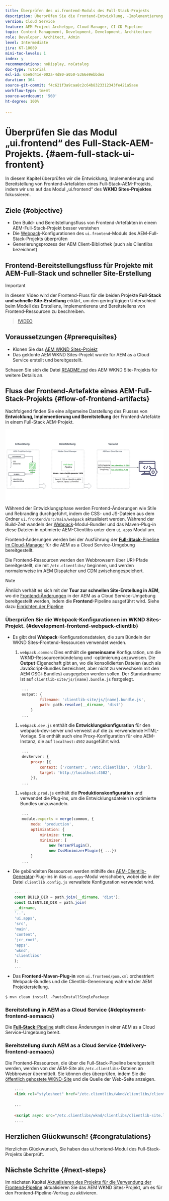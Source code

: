 ```yaml
---
title: Überprüfen des ui.frontend-Moduls des Full-Stack-Projekts
description: Überprüfen Sie die Frontend-Entwicklung, -Implementierung und -Bereitstellung eines maven-basierten AEM Sites-Full-Stack-Projekts.
version: Cloud Service
feature: AEM Project Archetype, Cloud Manager, CI-CD Pipeline
topic: Content Management, Development, Development, Architecture
role: Developer, Architect, Admin
level: Intermediate
jira: KT-10689
mini-toc-levels: 1
index: y
recommendations: noDisplay, noCatalog
doc-type: Tutorial
exl-id: 65e8d41e-002a-4d80-a050-5366e9ebbdea
duration: 364
source-git-commit: f4c621f3a9caa8c2c64b8323312343fe421a5aee
workflow-type: tm+mt
source-wordcount: '560'
ht-degree: 100%

---
```


# Überprüfen Sie das Modul „ui.frontend“ des Full-Stack-AEM-Projekts. {#aem-full-stack-ui-frontent}

In diesem Kapitel überprüfen wir die Entwicklung, Implementierung und Bereitstellung von Frontend-Artefakten eines Full-Stack-AEM-Projekts, indem wir uns auf das Modul „ui.frontend“ des __WKND Sites-Projektes__ fokussieren.


## Ziele {#objective}

* Den Build- und Bereitstellungsfluss von Frontend-Artefakten in einem AEM-Full-Stack-Projekt besser verstehen
* Die [Webpack](https://webpack.js.org/)-Konfigurationen des `ui.frontend`-Moduls des AEM-Full-Stack-Projekts überprüfen
* Generierungsprozess der AEM Client-Bibliothek (auch als Clientlibs bezeichnet)

## Frontend-Bereitstellungsfluss für Projekte mit AEM-Full-Stack und schneller Site-Erstellung

>[!IMPORTANT]
>
>In diesem Video wird der Frontend-Fluss für die beiden Projekte **Full-Stack und schnelle Site-Erstellung** erklärt, um den geringfügigen Unterschied beim Modell des Erstellens, Implementierens und Bereitstellens von Frontend-Ressourcen zu beschreiben.

>[!VIDEO](https://video.tv.adobe.com/v/3409344?quality=12&learn=on)

## Voraussetzungen {#prerequisites}


* Klonen Sie das [AEM WKND Sites-Projekt](https://github.com/adobe/aem-guides-wknd)
* Das geklonte AEM WKND Sites-Projekt wurde für AEM as a Cloud Service erstellt und bereitgestellt.

Schauen Sie sich die Datei [README.md](https://github.com/adobe/aem-guides-wknd/blob/main/README.md) des AEM WKND Site-Projekts für weitere Details an.

## Fluss der Frontend-Artefakte eines AEM-Full-Stack-Projekts {#flow-of-frontend-artifacts}

Nachfolgend finden Sie eine allgemeine Darstellung des Flusses von __Entwicklung, Implementierung und Bereitstellung__ der Frontend-Artefakte in einem Full-Stack AEM-Projekt.

![Entwicklung, Implementierung und Bereitstellung von Frontend-Artefakten](assets/Dev-Deploy-Delivery-AEM-Project.png)


Während der Entwicklungsphase werden Frontend-Änderungen wie Stile und Rebranding durchgeführt, indem die CSS- und JS-Dateien aus dem Ordner `ui.frontend/src/main/webpack` aktualisiert werden. Während der Build-Zeit wandeln der [Webpack](https://webpack.js.org/)-Modul-Bundler und das Maven-Plug-in diese Dateien in optimierte AEM-Clientlibs unter dem `ui.apps` Modul um.

Frontend-Änderungen werden bei der Ausführung der [__Full-Stack__-Pipeline im Cloud-Manager](https://experienceleague.adobe.com/docs/experience-manager-cloud-service/content/implementing/using-cloud-manager/cicd-pipelines/introduction-ci-cd-pipelines.html?lang=de) für die AEM as a Cloud Service-Umgebung bereitgestellt.

Die Frontend-Ressourcen werden den Webbrowsern über URI-Pfade bereitgestellt, die mit `/etc.clientlibs/` beginnen, und werden normalerweise im AEM Dispatcher und CDN zwischengespeichert.


>[!NOTE]
>
> Ähnlich verhält es sich mit der __Tour zur schnellen Site-Erstellung in AEM__, wo die [Frontend-Änderungen](https://experienceleague.adobe.com/docs/experience-manager-cloud-service/content/sites/administering/site-creation/quick-site/customize-theme.html?lang=de) in der AEM as a Cloud Service-Umgebung bereitgestellt werden, indem die __Frontend__-Pipeline ausgeführt wird. Siehe dazu [Einrichten der Pipeline](https://experienceleague.adobe.com/docs/experience-manager-cloud-service/content/sites/administering/site-creation/quick-site/pipeline-setup.html?lang=de)

### Überprüfen Sie die Webpack-Konfigurationen im WKND Sites-Projekt. {#development-frontend-webpack-clientlib}

* Es gibt drei __Webpack__-Konfigurationsdateien, die zum Bündeln der WKND Sites-Frontend-Ressourcen verwendet werden.

   1. `webpack.common`: Dies enthält die __gemeinsame__ Konfiguration, um die WKND-Ressourcenbündelung und -optimierung anzuweisen. Die __Output__-Eigenschaft gibt an, wo die konsolidierten Dateien (auch als JavaScript-Bundles bezeichnet, aber nicht zu verwechseln mit den AEM OSGi-Bundles) ausgegeben werden sollen. Der Standardname ist auf `clientlib-site/js/[name].bundle.js` festgelegt.

  ```javascript
      ...
      output: {
              filename: 'clientlib-site/js/[name].bundle.js',
              path: path.resolve(__dirname, 'dist')
          }
      ...    
  ```

   1. `webpack.dev.js` enthält die __Entwicklungskonfiguration__ für den webpack-dev-server und verweist auf die zu verwendende HTML-Vorlage. Sie enthält auch eine Proxy-Konfiguration für eine AEM-Instanz, die auf `localhost:4502` ausgeführt wird.

  ```javascript
      ...
      devServer: {
          proxy: [{
              context: ['/content', '/etc.clientlibs', '/libs'],
              target: 'http://localhost:4502',
          }],
      ...    
  ```

   1. `webpack.prod.js` enthält die __Produktionskonfiguration__ und verwendet die Plug-ins, um die Entwicklungsdateien in optimierte Bundles umzuwandeln.

  ```javascript
      ...
      module.exports = merge(common, {
          mode: 'production',
          optimization: {
              minimize: true,
              minimizer: [
                  new TerserPlugin(),
                  new CssMinimizerPlugin({ ...})
          }
      ...    
  ```


* Die gebündelten Ressourcen werden mithilfe des [AEM-Clientlib-Generator](https://www.npmjs.com/package/aem-clientlib-generator)-Plug-ins in das `ui.apps`-Modul verschoben, wobei die in der Datei `clientlib.config.js` verwaltete Konfiguration verwendet wird.

```javascript
    ...
    const BUILD_DIR = path.join(__dirname, 'dist');
    const CLIENTLIB_DIR = path.join(
    __dirname,
    '..',
    'ui.apps',
    'src',
    'main',
    'content',
    'jcr_root',
    'apps',
    'wknd',
    'clientlibs'
    );
    ...
```

* Das __Frontend-Maven-Plug-in__ von `ui.frontend/pom.xml` orchestriert Webpack-Bundles und die Clientlib-Generierung während der AEM Projekterstellung.

`$ mvn clean install -PautoInstallSinglePackage`

### Bereitstellung in AEM as a Cloud Service {#deployment-frontend-aemaacs}

Die [__Full-Stack__-Pipeline](https://experienceleague.adobe.com/docs/experience-manager-cloud-service/content/implementing/using-cloud-manager/cicd-pipelines/introduction-ci-cd-pipelines.html?lang=de#full-stack-pipeline) stellt diese Änderungen in einer AEM as a Cloud Service-Umgebung bereit.


### Bereitstellung durch AEM as a Cloud Service {#delivery-frontend-aemaacs}

Die Frontend-Ressourcen, die über die Full-Stack-Pipeline bereitgestellt werden, werden von der AEM-Site als `/etc.clientlibs`-Dateien an Webbrowser übermittelt. Sie können dies überprüfen, indem Sie die [öffentlich gehostete WKND-Site](https://wknd.site/content/wknd/us/en.html) und die Quelle der Web-Seite anzeigen.

```html
    ....
    <link rel="stylesheet" href="/etc.clientlibs/wknd/clientlibs/clientlib-site.lc-181cd4102f7f49aa30eea548a7715c31-lc.min.css" type="text/css">

    ...

    <script async src="/etc.clientlibs/wknd/clientlibs/clientlib-site.lc-d4e7c03fe5c6a405a23b3ca1cc3dcd3d-lc.min.js"></script>
    ....
```

## Herzlichen Glückwunsch! {#congratulations}

Herzlichen Glückwunsch, Sie haben das ui.frontend-Modul des Full-Stack-Projekts überprüft.

## Nächste Schritte {#next-steps}

Im nächsten Kapitel [Aktualisieren des Projekts für die Verwendung der Frontend-Pipeline](update-project.md) aktualisieren Sie das AEM WKND Sites-Projekt, um es für den Frontend-Pipeline-Vertrag zu aktivieren.
